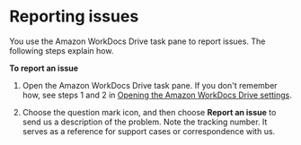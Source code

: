 # Reporting issues<a name="report-wd-issues"></a>

You use the Amazon WorkDocs Drive task pane to report issues\. The following steps explain how\.

**To report an issue**

1. Open the Amazon WorkDocs Drive task pane\. If you don't remember how, see steps 1 and 2 in [Opening the Amazon WorkDocs Drive settings](open-wdd-settings.md)\. 

1. Choose the question mark icon, and then choose **Report an issue** to send us a description of the problem\. Note the tracking number\. It serves as a reference for support cases or correspondence with us\.